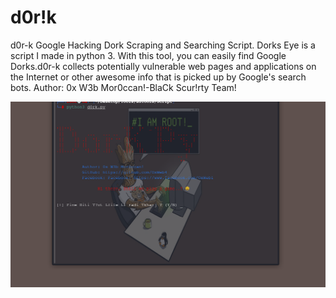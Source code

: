 # d0r!k 
d0r-k Google Hacking Dork Scraping and Searching Script. Dorks Eye is a script I made in python 3. With this tool, you can easily find Google Dorks.d0r-k collects potentially vulnerable web pages and applications on the Internet or other awesome info that is picked up by Google's search bots. Author: 0x W3b Mor0ccan!-BlaCk Scur!rty Team!

![Screenshot](img/d0r!k.png)
